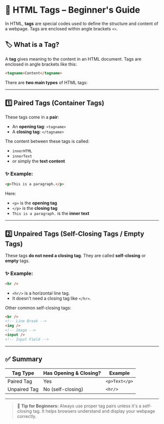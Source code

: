 # 📌 HTML Tags – Beginner's Guide

In HTML, **tags** are special codes used to define the structure and content of a webpage. Tags are enclosed within angle brackets `<>`.

## 🏷️ What is a Tag?

A **tag** gives meaning to the content in an HTML document. Tags are enclosed in angle brackets like this:

```html
<tagname>Content</tagname>
```

There are **two main types** of HTML tags:

---

## 1️⃣ Paired Tags (Container Tags)

These tags come in a **pair**:

- An **opening tag**: `<tagname>`
- A **closing tag**: `</tagname>`

The content between these tags is called:

- `innerHTML`
- `innerText`
- or simply the **text content**

### ✨ Example:

```html
<p>This is a paragraph.</p>
```

Here:

- `<p>` is the **opening tag**
- `</p>` is the **closing tag**
- `This is a paragraph.` is the **inner text**

---

## 2️⃣ Unpaired Tags (Self-Closing Tags / Empty Tags)

These tags **do not need a closing tag**. They are called **self-closing** or **empty** tags.

### ✨ Example:

```html
<hr />
```

- `<hr/>` is a horizontal line tag.
- It doesn't need a closing tag like `</hr>`.

Other common self-closing tags:

```html
<br />
<!-- Line Break -->
<img />
<!-- Image -->
<input />
<!-- Input Field -->
```

---

## ✅ Summary

| Tag Type     | Has Opening & Closing? | Example       |
| ------------ | ---------------------- | ------------- |
| Paired Tag   | Yes                    | `<p>Text</p>` |
| Unpaired Tag | No (self-closing)      | `<hr/>`       |

---

> 🔰 **Tip for Beginners:**
> Always use proper tag pairs unless it's a self-closing tag. It helps browsers understand and display your webpage correctly.

